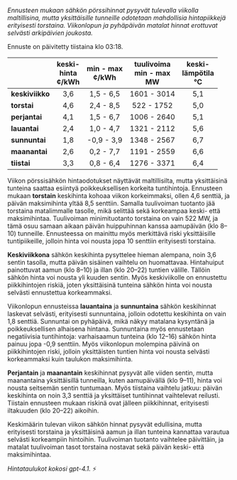 *Ennusteen mukaan sähkön pörssihinnat pysyvät tulevalla viikolla maltillisina, mutta yksittäisille tunneille odotetaan mahdollisia hintapiikkejä erityisesti torstaina. Viikonlopun ja pyhäpäivän matalat hinnat erottuvat selvästi arkipäivien joukosta.*

Ennuste on päivitetty tiistaina klo 03:18.

|              | keski-<br>hinta<br>¢/kWh | min - max<br>¢/kWh | tuulivoima<br>min - max<br>MW | keski-<br>lämpötila<br>°C |
|:-------------|:----------------:|:----------------:|:-------------:|:-------------:|
| **keskiviikko** | 3,6             | 1,5 - 6,5        | 1601 - 3014   | 5,1           |
| **torstai**    | 4,6             | 2,4 - 8,5        | 522 - 1752    | 5,0           |
| **perjantai**  | 4,1             | 1,5 - 6,7        | 1006 - 2640   | 5,1           |
| **lauantai**   | 2,4             | 1,0 - 4,7        | 1321 - 2112   | 5,6           |
| **sunnuntai**  | 1,8             | -0,9 - 3,9       | 1348 - 2567   | 6,7           |
| **maanantai**  | 2,6             | 0,2 - 7,7        | 1191 - 2559   | 6,6           |
| **tiistai**    | 3,3             | 0,8 - 6,4        | 1276 - 3371   | 6,4           |

Viikon pörssisähkön hintaodotukset näyttävät maltillisilta, mutta yksittäisinä tunteina saattaa esiintyä poikkeuksellisen korkeita tuntihintoja. Ennusteen mukaan **torstain** keskihinta kohoaa viikon korkeimmaksi, ollen 4,6 senttiä, ja päivän maksimihinta yltää 8,5 senttiin. Samalla tuulivoiman tuotanto jää torstaina matalimmalle tasolle, mikä selittää sekä korkeampaa keski- että maksimihintaa. Tuulivoiman minimituotanto torstaina on vain 522 MW, ja tämä osuu samaan aikaan päivän huippuhinnan kanssa aamupäivän (klo 8–10) tunneille. Ennusteessa on mainittu myös merkittävä riski yksittäisille tuntipiikeille, jolloin hinta voi nousta jopa 10 senttiin erityisesti torstaina.

**Keskiviikkona** sähkön keskihinta pysyttelee hieman alempana, noin 3,6 sentin tasolla, mutta päivän sisäinen vaihtelu on huomattavaa. Hintahuiput painottuvat aamun (klo 8–10) ja illan (klo 20–22) tuntien välille. Tällöin sähkön hinta voi nousta yli kuuden sentin. Myös keskiviikolle on ennustettu piikkihintojen riskiä, joten yksittäisinä tunteina sähkön hinta voi nousta selvästi ennustettua korkeammaksi.

Viikonlopun ennusteissa **lauantaina** ja **sunnuntaina** sähkön keskihinnat laskevat selvästi, erityisesti sunnuntaina, jolloin odotettu keskihinta on vain 1,8 senttiä. Sunnuntai on pyhäpäivä, mikä näkyy matalana kysyntänä ja poikkeuksellisen alhaisena hintana. Sunnuntaina myös ennustetaan negatiivisia tuntihintoja: varhaisaamun tunteina (klo 12–16) sähkön hinta painuu jopa -0,9 senttiin. Myös viikonlopun molempina päivinä on piikkihintojen riski, jolloin yksittäisten tuntien hinta voi nousta selvästi korkeammaksi kuin taulukon maksimihinta.

**Perjantain** ja **maanantain** keskihinnat pysyvät alle viiden sentin, mutta maanantaina yksittäisillä tunneilla, kuten aamupäivällä (klo 9–11), hinta voi nousta seitsemän sentin tuntumaan. Myös tiistaina vaihtelu jatkuu: päivän keskihinta on noin 3,3 senttiä ja yksittäiset tuntihinnat vaihtelevat reilusti. Tiistain ennusteen mukaan riskinä ovat jälleen piikkihinnat, erityisesti iltakuuden (klo 20–22) aikoihin.

Keskimäärin tulevan viikon sähkön hinnat pysyvät edullisina, mutta erityisesti torstaina ja yksittäisinä aamun ja illan tunteina kannattaa varautua selvästi korkeampiin hintoihin. Tuulivoiman tuotanto vaihtelee päivittäin, ja matalat tuulivoiman tasot torstaina nostavat sekä päivän keski- että maksimihintaa.

*Hintataulukot kokosi gpt-4.1.* ⚡
